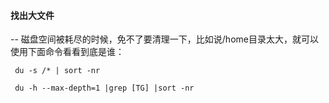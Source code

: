 #### 找出大文件
-- 磁盘空间被耗尽的时候，免不了要清理一下，比如说/home目录太大，就可以使用下面命令看看到底是谁：
```
 du -s /* | sort -nr
 
 du -h --max-depth=1 |grep [TG] |sort -nr
 ```
 
 